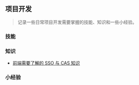 ## 项目开发

> 记录一些日常项目开发需要掌握的技能、知识和一些小经验。

### 技能

### 知识

- [前端需要了解的 SSO 与 CAS 知识](https://juejin.im/post/5a002b536fb9a045132a1727)

### 小经验
